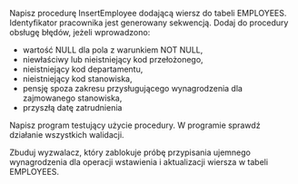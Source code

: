 Napisz procedurę InsertEmployee dodającą wiersz do tabeli EMPLOYEES.
Identyfikator pracownika jest generowany sekwencją.
Dodaj do procedury obsługę błędów, jeżeli wprowadzono:
-  wartość NULL dla pola z warunkiem NOT NULL,
- niewłaściwy lub nieistniejący kod przełożonego,
- nieistniejący kod departamentu,
- nieistniejący kod stanowiska,
- pensję spoza zakresu przysługującego wynagrodzenia dla zajmowanego stanowiska,
- przyszłą datę zatrudnienia


Napisz program testujący użycie procedury.
W programie sprawdź działanie wszystkich walidacji.


Zbuduj wyzwalacz, który zablokuje próbę przypisania ujemnego wynagrodzenia
dla operacji wstawienia i aktualizacji wiersza w tabeli EMPLOYEES.
